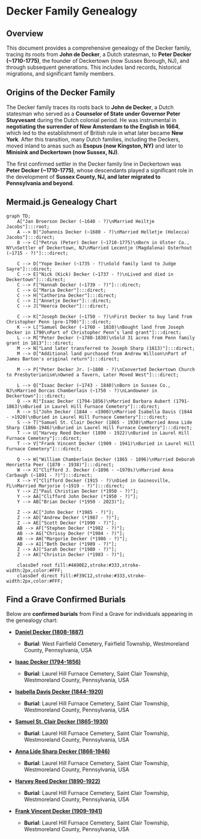 # Decker Family Genealogy

## Overview
This document provides a comprehensive genealogy of the Decker family, tracing its roots from **John de Decker**, a Dutch statesman, to **Peter Decker (~1710-1775)**, the founder of Deckertown (now Sussex Borough, NJ), and through subsequent generations. This includes land records, historical migrations, and significant family members.

## **Origins of the Decker Family**
The Decker family traces its roots back to **John de Decker**, a Dutch statesman who served as a **Counselor of State under Governor Peter Stuyvesant** during the Dutch colonial period. He was instrumental in **negotiating the surrender of New Amsterdam to the English in 1664**, which led to the establishment of British rule in what later became **New York**. After this transition, many Dutch families, including the Deckers, moved inland to areas such as **Esopus (now Kingston, NY)** and later to **Minisink and Deckertown (now Sussex, NJ)**.

The first confirmed settler in the Decker family line in Deckertown was **Peter Decker (~1710-1775)**, whose descendants played a significant role in the development of **Sussex County, NJ, and later migrated to Pennsylvania and beyond**.

## **Mermaid.js Genealogy Chart**
```mermaid
graph TD;
    A["Jan Broerson Decker (~1640 - ?)\nMarried Heiltje Jacobs"]:::root;
    A --> B["Johannis Decker (~1680 - ?)\nMarried Helletje (Holecca) Jacobs"]:::direct;
    B --> C["Petrus (Peter) Decker (~1710-1775)\nBorn in Ulster Co., NY\nSettler of Deckertown, NJ\nMarried Lecentje (Magdalena) Osterhout (~1715 - ?)"]:::direct;

    C --> D["Yope Decker (~1735 - ?)\nSold family land to Judge Sayre"]:::direct;
    C --> E["Nick (Kick) Decker (~1737 - ?)\nLived and died in Deckertown"]:::direct;
    C --> F["Hannah Decker (~1739 - ?)"]:::direct;
    C --> G["Maria Decker"]:::direct;
    C --> H["Catherina Decker"]:::direct;
    C --> I["Annetje Decker"]:::direct;
    C --> J["Heerca Decker"]:::direct;

    C --> K["Joseph Decker (~1750 - ?)\nFirst Decker to buy land from Christopher Penn (pre-1790)"]:::direct;
    K --> L["Samuel Decker (~1760 - 1810)\nBought land from Joseph Decker in 1790\nPart of Christopher Penn’s land grant"]:::direct;
    L --> M["Peter Decker (~1780-1830)\nSold 31 acres from Penn family grant in 1813"]:::direct;
    M --> N["Land later transferred to Joseph Sharp (1813)"]:::direct;
    M --> O["Additional land purchased from Andrew Willson\nPart of James Barton's original return"]:::direct;
    
    M --> P["Peter Decker Jr. (~1800 - ?)\nConverted Deckertown Church to Presbyterianism\nOwned a Tavern, Later Moved West"]:::direct;

    L --> Q["Isaac Decker (~1743 - 1840)\nBorn in Sussex Co., NJ\nMarried Dorcas Chamberlain (~1750 - ?)\nLandowner in Deckertown"]:::direct;
    Q --> R["Isaac Decker (1794-1856)\nMarried Barbara Aubert (1791-1863)\nBuried in Laurel Hill Furnace Cemetery"]:::direct;
    R --> S["John Decker (1844 - <1900)\nMarried Isabella Davis (1844 - >1920)\nBuried in Laurel Hill Furnace Cemetery"]:::direct;
    S --> T["Samuel St. Clair Decker (1865 - 1930)\nMarried Anna Lide Sharp (1866-1946)\nBuried in Laurel Hill Furnace Cemetery"]:::direct;
    T --> U["Harvey Reed Decker (1890 - 1922)\nBuried in Laurel Hill Furnace Cemetery"]:::direct;
    T --> V["Frank Vincent Decker (1909 - 1941)\nBuried in Laurel Hill Furnace Cemetery"]:::direct;

    Q --> W["William Chamberlain Decker (1865 - 1896)\nMarried Deborah Henrietta Peer (1870 - 1938)"]:::direct;
    W --> X["Clifford J. Decker (~1896 - ~1970s)\nMarried Anna Carbaugh (~1891 - ?)"]:::direct;
    X --> Y["Clifford Decker (1915 - ?)\nDied in Gainesville, FL\nMarried Marjorie (~1919 - ?)"]:::direct;
    Y --> Z["Paul Christian Decker (*1950 - ?)"];
    Y --> AA["Clifford John Decker (*1950 - ?)"];
    Y --> AB["Brian Decker (*1950 - 2023)"];

    Z --> AC["John Decker (*1985 - ?)"];
    Z --> AD["Andrew Decker (*1987 - ?)"];
    Z --> AE["Scott Decker (*1990 - ?)"];
    AB --> AF["Stephen Decker (*1982 - ?)"];
    AB --> AG["Chrissy Decker (*1984 - ?)"];
    AB --> AH["Margorie Decker (*1986 - ?)"];
    AB --> AI["Beth Decker (*1989 - ?)"];
    Z --> AJ["Sarah Decker (*1980 - ?)"];
    Z --> AK["Christin Decker (*1983 - ?)"];

    classDef root fill:#4A90E2,stroke:#333,stroke-width:2px,color:#FFF;
    classDef direct fill:#F39C12,stroke:#333,stroke-width:2px,color:#FFF;
```
## **Find a Grave Confirmed Burials**
Below are **confirmed burials** from Find a Grave for individuals appearing in the genealogy chart:

- **[Daniel Decker (1808-1887)](https://www.findagrave.com/memorial/57753620/daniel-decker)**  
  - **Burial**: West Fairfield Cemetery, Fairfield Township, Westmoreland County, Pennsylvania, USA

- **[Isaac Decker (1794-1856)](https://www.findagrave.com/memorial/33333214/isaac-decker)**  
  - **Burial**: Laurel Hill Furnace Cemetery, Saint Clair Township, Westmoreland County, Pennsylvania, USA

- **[Isabella Davis Decker (1844-1920)](https://www.findagrave.com/memorial/86567652/isabella-decker)**  
  - **Burial**: Laurel Hill Furnace Cemetery, Saint Clair Township, Westmoreland County, Pennsylvania, USA

- **[Samuel St. Clair Decker (1865-1930)](https://www.findagrave.com/memorial/125481647/samuel-st._clair-decker)**  
  - **Burial**: Laurel Hill Furnace Cemetery, Saint Clair Township, Westmoreland County, Pennsylvania, USA

- **[Anna Lide Sharp Decker (1866-1946)](https://www.findagrave.com/memorial/125481679/anna-lide-decker)**  
  - **Burial**: Laurel Hill Furnace Cemetery, Saint Clair Township, Westmoreland County, Pennsylvania, USA

- **[Harvey Reed Decker (1890-1922)](https://www.findagrave.com/memorial/85048797/harvey-reed-decker)**  
  - **Burial**: Laurel Hill Furnace Cemetery, Saint Clair Township, Westmoreland County, Pennsylvania, USA

- **[Frank Vincent Decker (1909-1941)](https://www.findagrave.com/memorial/125484972/frank-vincent-decker)**  
  - **Burial**: Laurel Hill Furnace Cemetery, Saint Clair Township, Westmoreland County, Pennsylvania, USA

